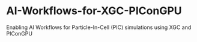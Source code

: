 # AI-Workflows-for-XGC-PIConGPU
Enabling AI Workflows for Particle-In-Cell (PIC) simulations using XGC and PIConGPU
